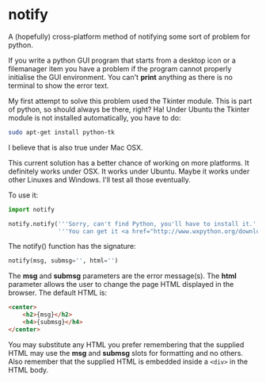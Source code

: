 # notify
A (hopefully) cross-platform method of notifying some sort of problem for python.

If you write a python GUI program that starts from a desktop icon or
a filemanager item you have a problem if the program cannot properly
initialise the GUI environment.  You can't **print** anything as there
is no terminal to show the error text.

My first attempt to solve this problem used the Tkinter module.  This is
part of python, so should always be there, right?  Ha!  Under Ubuntu the
Tkinter module is not installed automatically, you have to do:
```bash
sudo apt-get install python-tk
```
I believe that is also true under Mac OSX.

This current solution has a better chance of working on more platforms.
It definitely works under OSX.  It works under Ubuntu.  Maybe it
works under other Linuxes and Windows.  I'll test all those eventually.

To use it:
```python
import notify

notify.notify('''Sorry, can't find Python, you'll have to install it.''',         
              '''You can get it <a href="http://www.wxpython.org/download.php">here</a>''')
```

The notify() function has the signature:
```python
notify(msg, submsg='', html='')
```
The **msg** and **submsg** parameters are the error message(s).  The **html**
parameter allows the user to change the page HTML displayed in the browser.
The default HTML is:
```html
<center>
    <h2>{msg}</h2>                                                       
    <h4>{submsg}</h4>                                                    
</center>
```

You may substitute any HTML you prefer remembering that the supplied HTML may
use the **msg** and **submsg** slots for formatting and no others.  Also
remember that the supplied HTML is embedded inside a ```<div>``` in the HTML
body.
